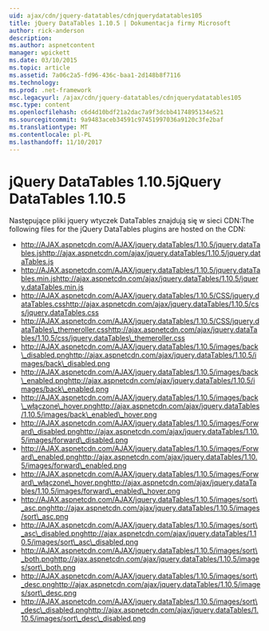 ```yaml
---
uid: ajax/cdn/jquery-datatables/cdnjquerydatatables105
title: jQuery DataTables 1.10.5 | Dokumentacja firmy Microsoft
author: rick-anderson
description: 
ms.author: aspnetcontent
manager: wpickett
ms.date: 03/10/2015
ms.topic: article
ms.assetid: 7a06c2a5-fd96-436c-baa1-2d148b8f7116
ms.technology: 
ms.prod: .net-framework
msc.legacyurl: /ajax/cdn/jquery-datatables/cdnjquerydatatables105
msc.type: content
ms.openlocfilehash: c6d4d10bdf21a2dac7a9f3dcbb4174895134e521
ms.sourcegitcommit: 9a9483aceb34591c97451997036a9120c3fe2baf
ms.translationtype: MT
ms.contentlocale: pl-PL
ms.lasthandoff: 11/10/2017
---
```

<a name="jquery-datatables-1105"></a><span data-ttu-id="f1860-102">jQuery DataTables 1.10.5</span><span class="sxs-lookup"><span data-stu-id="f1860-102">jQuery DataTables 1.10.5</span></span>
====================
<span data-ttu-id="f1860-103">Następujące pliki jquery wtyczek DataTables znajdują się w sieci CDN:</span><span class="sxs-lookup"><span data-stu-id="f1860-103">The following files for the jQuery DataTables plugins are hosted on the CDN:</span></span>

- <span data-ttu-id="f1860-104">http://AJAX.aspnetcdn.com/AJAX/jquery.dataTables/1.10.5/jquery.dataTables.js</span><span class="sxs-lookup"><span data-stu-id="f1860-104">http://ajax.aspnetcdn.com/ajax/jquery.dataTables/1.10.5/jquery.dataTables.js</span></span>
- <span data-ttu-id="f1860-105">http://AJAX.aspnetcdn.com/AJAX/jquery.dataTables/1.10.5/jquery.dataTables.min.js</span><span class="sxs-lookup"><span data-stu-id="f1860-105">http://ajax.aspnetcdn.com/ajax/jquery.dataTables/1.10.5/jquery.dataTables.min.js</span></span>
- <span data-ttu-id="f1860-106">http://AJAX.aspnetcdn.com/AJAX/jquery.dataTables/1.10.5/CSS/jquery.dataTables.css</span><span class="sxs-lookup"><span data-stu-id="f1860-106">http://ajax.aspnetcdn.com/ajax/jquery.dataTables/1.10.5/css/jquery.dataTables.css</span></span>
- <span data-ttu-id="f1860-107">http://AJAX.aspnetcdn.com/AJAX/jquery.dataTables/1.10.5/CSS/jquery.dataTables\_themeroller.css</span><span class="sxs-lookup"><span data-stu-id="f1860-107">http://ajax.aspnetcdn.com/ajax/jquery.dataTables/1.10.5/css/jquery.dataTables\_themeroller.css</span></span>
- <span data-ttu-id="f1860-108">http://AJAX.aspnetcdn.com/AJAX/jquery.dataTables/1.10.5/images/back\_disabled.png</span><span class="sxs-lookup"><span data-stu-id="f1860-108">http://ajax.aspnetcdn.com/ajax/jquery.dataTables/1.10.5/images/back\_disabled.png</span></span>
- <span data-ttu-id="f1860-109">http://AJAX.aspnetcdn.com/AJAX/jquery.dataTables/1.10.5/images/back\_enabled.png</span><span class="sxs-lookup"><span data-stu-id="f1860-109">http://ajax.aspnetcdn.com/ajax/jquery.dataTables/1.10.5/images/back\_enabled.png</span></span>
- <span data-ttu-id="f1860-110">http://AJAX.aspnetcdn.com/AJAX/jquery.dataTables/1.10.5/images/back\_włączone\_hover.png</span><span class="sxs-lookup"><span data-stu-id="f1860-110">http://ajax.aspnetcdn.com/ajax/jquery.dataTables/1.10.5/images/back\_enabled\_hover.png</span></span>
- <span data-ttu-id="f1860-111">http://AJAX.aspnetcdn.com/AJAX/jquery.dataTables/1.10.5/images/Forward\_disabled.png</span><span class="sxs-lookup"><span data-stu-id="f1860-111">http://ajax.aspnetcdn.com/ajax/jquery.dataTables/1.10.5/images/forward\_disabled.png</span></span>
- <span data-ttu-id="f1860-112">http://AJAX.aspnetcdn.com/AJAX/jquery.dataTables/1.10.5/images/Forward\_enabled.png</span><span class="sxs-lookup"><span data-stu-id="f1860-112">http://ajax.aspnetcdn.com/ajax/jquery.dataTables/1.10.5/images/forward\_enabled.png</span></span>
- <span data-ttu-id="f1860-113">http://AJAX.aspnetcdn.com/AJAX/jquery.dataTables/1.10.5/images/Forward\_włączone\_hover.png</span><span class="sxs-lookup"><span data-stu-id="f1860-113">http://ajax.aspnetcdn.com/ajax/jquery.dataTables/1.10.5/images/forward\_enabled\_hover.png</span></span>
- <span data-ttu-id="f1860-114">http://AJAX.aspnetcdn.com/AJAX/jquery.dataTables/1.10.5/images/sort\_asc.png</span><span class="sxs-lookup"><span data-stu-id="f1860-114">http://ajax.aspnetcdn.com/ajax/jquery.dataTables/1.10.5/images/sort\_asc.png</span></span>
- <span data-ttu-id="f1860-115">http://AJAX.aspnetcdn.com/AJAX/jquery.dataTables/1.10.5/images/sort\_asc\_disabled.png</span><span class="sxs-lookup"><span data-stu-id="f1860-115">http://ajax.aspnetcdn.com/ajax/jquery.dataTables/1.10.5/images/sort\_asc\_disabled.png</span></span>
- <span data-ttu-id="f1860-116">http://AJAX.aspnetcdn.com/AJAX/jquery.dataTables/1.10.5/images/sort\_both.png</span><span class="sxs-lookup"><span data-stu-id="f1860-116">http://ajax.aspnetcdn.com/ajax/jquery.dataTables/1.10.5/images/sort\_both.png</span></span>
- <span data-ttu-id="f1860-117">http://AJAX.aspnetcdn.com/AJAX/jquery.dataTables/1.10.5/images/sort\_desc.png</span><span class="sxs-lookup"><span data-stu-id="f1860-117">http://ajax.aspnetcdn.com/ajax/jquery.dataTables/1.10.5/images/sort\_desc.png</span></span>
- <span data-ttu-id="f1860-118">http://AJAX.aspnetcdn.com/AJAX/jquery.dataTables/1.10.5/images/sort\_desc\_disabled.png</span><span class="sxs-lookup"><span data-stu-id="f1860-118">http://ajax.aspnetcdn.com/ajax/jquery.dataTables/1.10.5/images/sort\_desc\_disabled.png</span></span>
